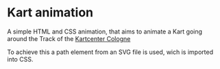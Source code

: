 # Kart animation

A simple HTML and CSS animation, that aims to animate a Kart going around the Track of the
[Kartcenter Cologne](https://kartcenter-cologne.de/)

To achieve this a path element from an SVG file is used, wich is imported into CSS.